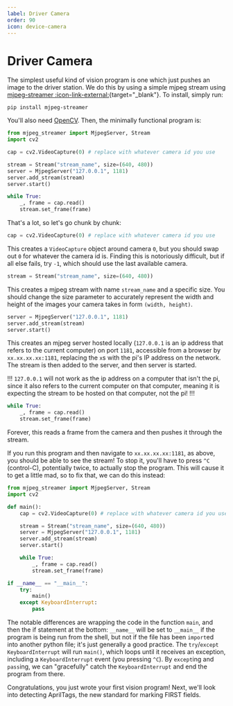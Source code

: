 ```yaml
---
label: Driver Camera
order: 90
icon: device-camera
---
```

# Driver Camera
The simplest useful kind of vision program is one which just pushes an image to
the driver station. We do this by using a simple mjpeg stream using
[mjpeg-streamer :icon-link-external:](https://pypi.org/project/mjpeg-streamer/){target="_blank"}. To install,
simply run:
```
pip install mjpeg-streamer
```
You'll also need [OpenCV](/opencv).
Then, the minimally functional program is:

```py
from mjpeg_streamer import MjpegServer, Stream
import cv2

cap = cv2.VideoCapture(0) # replace with whatever camera id you use

stream = Stream("stream_name", size=(640, 480))
server = MjpegServer("127.0.0.1", 1181)
server.add_stream(stream)
server.start()

while True:
    _, frame = cap.read()
    stream.set_frame(frame)
```

That's a lot, so let's go chunk by chunk:

```py
cap = cv2.VideoCapture(0) # replace with whatever camera id you use
```
This creates a `VideoCapture` object around camera `0`, but you should swap out
`0` for whatever the camera id is. Finding this is notoriously difficult, but if
all else fails, try `-1`, which should use the last available camera.

```py
stream = Stream("stream_name", size=(640, 480))
```
This creates a mjpeg stream with name `stream_name` and a specific size. You
should change the size parameter to accurately represent the width and height
of the images your camera takes in form `(width, height)`.

```py
server = MjpegServer("127.0.0.1", 1181)
server.add_stream(stream)
server.start()
```
This creates an mjpeg server hosted locally (`127.0.0.1` is an ip address that
refers to the current computer) on port `1181`, accessible from a browser by
`xx.xx.xx.xx:1181`, replacing the `x`s with the pi's IP address on the network.
The stream is then added to the server, and then server is started.

!!!
`127.0.0.1` will not work as the ip address on a computer that isn't the pi,
since it also refers to the current computer on that computer, meaning it is
expecting the stream to be hosted on that computer, not the pi!
!!!

```py
while True:
    _, frame = cap.read()
    stream.set_frame(frame)
```
Forever, this reads a frame from the camera and then pushes it through the stream.

If you run this program and then navigate to `xx.xx.xx.xx:1181`, as above, you
should be able to see the stream! To stop it, you'll have to press `^C` (control-C),
potentially twice, to actually stop the program. This will cause it to get a little
mad, so to fix that, we can do this instead:

```py
from mjpeg_streamer import MjpegServer, Stream
import cv2

def main():
    cap = cv2.VideoCapture(0) # replace with whatever camera id you use

    stream = Stream("stream_name", size=(640, 480))
    server = MjpegServer("127.0.0.1", 1181)
    server.add_stream(stream)
    server.start()

    while True:
        _, frame = cap.read()
        stream.set_frame(frame)

if __name__ == "__main__":
    try:
        main()
    except KeyboardInterrupt:
        pass
```

The notable differences are wrapping the code in the function `main`, and
then the if statement at the bottom: `__name__` will be set to `__main__`
if the program is being run from the shell, but not if the file has been
`import`ed into another python file; it's just generally a good practice.
The `try`/`except KeyboardInterrupt` will run `main()`, which loops until
it receives an exception, including a `KeyboardInterrupt` event (you
pressing `^C`). By `except`ing and `pass`ing, we can "gracefully" catch the
`KeyboardInterrupt` and end the program from there.

Congratulations, you just wrote your first vision program! Next, we'll look
into detecting AprilTags, the new standard for marking FIRST fields.
